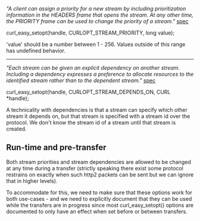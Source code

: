 *"A client can assign a priority for a new stream by including prioritization information in the HEADERS frame that opens the stream. At any other time, the PRIORITY frame can be used to change the priority of a stream."* [spec](https://httpwg.github.io/specs/rfc7540.html#StreamPriority)

curl_easy_setopt(handle, CURLOPT_STREAM_PRIORITY, long value);

'value' should be a number between 1 - 256. Values outside of this range has undefined behavior.

-----

*"Each stream can be given an explicit dependency on another stream. Including a dependency expresses a preference to allocate resources to the identified stream rather than to the dependent stream."* [spec](https://httpwg.github.io/specs/rfc7540.html#pri-depend)

curl_easy_setopt(handle, CURLOPT_STREAM_DEPENDS_ON, CURL *handle);

A technicality with dependencies is that a stream can specify which other stream it depends on, but that stream is specified with a stream id over the protocol. We don't know the stream id of a stream until that stream is created.

Run-time and pre-transfer
-------------------------

Both stream priorities and stream dependencies are allowed to be changed at any time during a transfer (strictly speaking there exist some protocol restrains on exactly when such http2 packets can be sent but we can ignore that in higher levels).

To accommodate for this, we need to make sure that these options work for both use-cases - and we need to explicitly document that they can be used while the transfers are in progress since most curl_easy_setopt() options are documented to only have an effect when set before or between transfers.